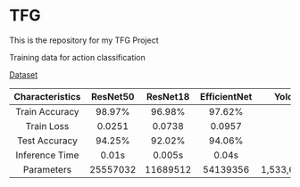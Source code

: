 # TFG
This is the repository for my TFG Project

Training data for action classification

[Dataset](https://universe.roboflow.com/uni-mallw/drowsy-detection-qnv9b/dataset/3)

| Characteristics | ResNet50 | ResNet18 | EfficientNet | Yolo |
|   :---:   |   :---:   |   :---:   |  :---:  |  :---:  |
| Train Accuracy | 98.97% | 96.98% | 97.62% | |
| Train Loss | 0.0251 | 0.0738 | 0.0957 | |
| Test Accuracy | 94.25% | 92.02% | 94.06% | |
| Inference Time | 0.01s | 0.005s | 0.04s | |
| Parameters | 25557032 | 11689512 | 54139356 | 1,533,666 |
